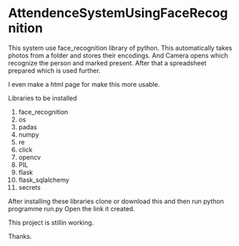 # AttendenceSystemUsingFaceRecognition

This system use face_recognition library of python.
This automatically takes photos from a folder and stores their encodings.
And Camera opens which recognize the person and marked present.
After that a spreadsheet prepared which is used further.

I even make a html page for make this more usable.

Libraries to be installed
1. face_recognition
2. os
3. padas
4. numpy
5. re
6. click
7. opencv
8. PIL
9. flask
10. flask_sqlalchemy
11. secrets

After installing these libraries clone or download this and then run python programme run.py
Open the link it created.

This project is stillin working.

Thanks.

